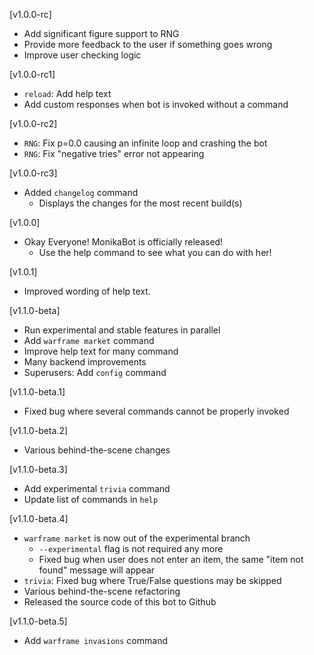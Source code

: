 [v1.0.0-rc]
- Add significant figure support to RNG
- Provide more feedback to the user if something goes wrong
- Improve user checking logic

[v1.0.0-rc1]
- `reload`: Add help text
- Add custom responses when bot is invoked without a command

[v1.0.0-rc2]
- `RNG`: Fix p=0.0 causing an infinite loop and crashing the bot
- `RNG`: Fix "negative tries" error not appearing

[v1.0.0-rc3]
- Added `changelog` command
    - Displays the changes for the most recent build(s)

[v1.0.0]
- Okay Everyone! MonikaBot is officially released!
    - Use the help command to see what you can do with her!

[v1.0.1]
- Improved wording of help text.

[v1.1.0-beta]
- Run experimental and stable features in parallel
- Add `warframe market` command
- Improve help text for many command
- Many backend improvements
- Superusers: Add `config` command

[v1.1.0-beta.1]
- Fixed bug where several commands cannot be properly invoked

[v1.1.0-beta.2]
- Various behind-the-scene changes

[v1.1.0-beta.3]
- Add experimental `trivia` command
- Update list of commands in `help`

[v1.1.0-beta.4]
- `warframe market` is now out of the experimental branch
    - `--experimental` flag is not required any more
    - Fixed bug when user does not enter an item, the same "item not found" message will appear
- `trivia`: Fixed bug where True/False questions may be skipped
- Various behind-the-scene refactoring
- Released the source code of this bot to Github

[v1.1.0-beta.5]
- Add `warframe invasions` command
